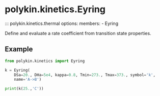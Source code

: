 # polykin.kinetics.Eyring

::: polykin.kinetics.thermal
    options:
        members:
            - Eyring

Define and evaluate a rate coefficient from transition state properties.

## Example

```python exec="on" source="material-block"
from polykin.kinetics import Eyring

k = Eyring(
    DSa=20., DHa=5e4, kappa=0.8, Tmin=273., Tmax=373., symbol='k',
    name='A->B')

print(k(25.,'C'))
```
